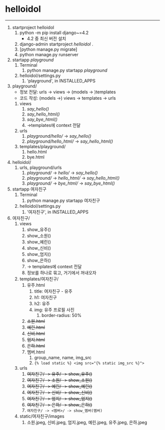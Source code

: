 # helloidol

---

1. startproject helloidol
   1. python -m pip install django~=4.2
      + 4.2 중 최신 버전 설치
   2. django-admin startproject _helloidol_ .
   3. [python manage.py migrate]
   4. python manage.py runserver
2. startapp _playground_
   1. Terminal
      1. python manage.py startapp _playground_
   2. helloidol/settings.py
      1. 'playground', in INSTALLED_APPS
3. playground/
   - 정보 전달: urls -> views -> (models -> )templates
   - 코드 작성: (models ->) views -> templates -> urls
   1. views
      1. _say_hello()_
      2. _say_hello_html()_
      3. _say_bye_html()_
      4. ->templates에 context 전달
   2. urls
      1. _playground/hello/_ -> _say_hello()_
      2. _playground/hello_html/_ -> _say_hello_html()_
   3. templates/playground/
      1. hello.html
      2. bye.html
4. helloidol/
   1. urls, playground/urls
      1. _playground/_ -> _hello/_ -> _say_hello()_
      2. _playground/_ -> _hello_html/_ -> _say_hello_html()_
      3. _playground/_ -> _bye_html/_ -> _say_bye_html()_
5. startapp 여자친구
   1. Terminal
      1. python manage.py startapp 여자친구
   2. helloidol/settings.py
      1. '여자친구',  in INSTALLED_APPS
6. 여자친구/
   1. views
      1. show_유주()
      2. show_소원()
      3. show_예린()
      4. show_신비()
      5. show_엄지()
      6. show_은하()
      7. -> templates에 context 전달
      8. 정보를 하나로 묶고, 거기에서 꺼내오자
   2. templates/여자친구/
      1. 유주.html
         1. title: 여자친구 - 유주
         2. h1: 여자친구
         3. h2: 유주
         4. img: 유주 프로필 사진
            1. border-radius: 50%
      2. ~~소원.html~~
      3. ~~예린.html~~
      4. ~~신비.html~~
      5. ~~엄지.html~~
      6. ~~은하.html~~
      7. 멤버.html
         1. group_name, name, img_src
         2. `{% load static %} <img src="{% static img_src %}">`
   3. urls
      1. ~~여자친구/ -> 유주/ -> show_유주()~~
      2. ~~여자친구/ -> 소원/ -> show_소원()~~
      3. ~~여자친구/ -> 예린/ -> show_예린()~~
      4. ~~여자친구/ -> 신비/ -> show_신비()~~
      5. ~~여자친구/ -> 엄지/ -> show_엄지()~~
      6. ~~여자친구/ -> 은하/ -> show_은하()~~
      7. `여자친구/ -> <멤버>/ -> show_멤버(멤버)`
   4. static/여자친구/images
      1. 소원.jpeg, 신비.jpeg, 엄지.jpeg, 예린.jpeg, 유주.jpeg, 은하.jpeg